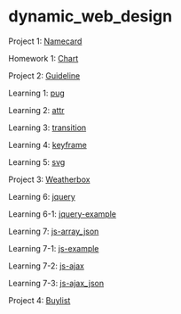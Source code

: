 # dynamic_web_design

Project 1: [Namecard](https://birteliu.github.io/dynamic_web_design/namecard)

Homework 1: [Chart](https://birteliu.github.io/dynamic_web_design/chart)

Project 2: [Guideline](https://birteliu.github.io/dynamic_web_design/guideline)

Learning 1: [pug](https://birteliu.github.io/dynamic_web_design/try/try1_pug/test.html)

Learning 2: [attr](https://birteliu.github.io/dynamic_web_design/try/try2_attr/)

Learning 3: [transition](https://birteliu.github.io/dynamic_web_design/try/try3_transition/)

Learning 4: [keyframe](https://birteliu.github.io/dynamic_web_design/try/try4_keyframe/)

Learning 5: [svg](https://birteliu.github.io/dynamic_web_design/try/try5_svg/)

Project 3: [Weatherbox](https://birteliu.github.io/dynamic_web_design/weather_box)

Learning 6: [jquery](https://birteliu.github.io/dynamic_web_design/try/try6_jquery/)

Learning 6-1: [jquery-example](https://birteliu.github.io/dynamic_web_design/try/try6_jquery/example/index.html)

Learning 7: [js-array_json](https://birteliu.github.io/dynamic_web_design/try/try7_js/array_json/)

Learning 7-1: [js-example](https://birteliu.github.io/dynamic_web_design/try/try7_js/example/)

Learning 7-2: [js-ajax](https://birteliu.github.io/dynamic_web_design/try/try7_js/ajax/)

Learning 7-3: [js-ajax_json](https://birteliu.github.io/dynamic_web_design/try/try7_js/ajax_json/)

Project 4: [Buylist](https://birteliu.github.io/dynamic_web_design/buylist/)
